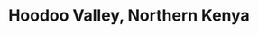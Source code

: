 --- 
title: Hoodoo Valley, Northern Kenya
photo: GSTUKN595981.jpg 
layout: photo 
section: portfolio 
tags: natural-world
--- 
